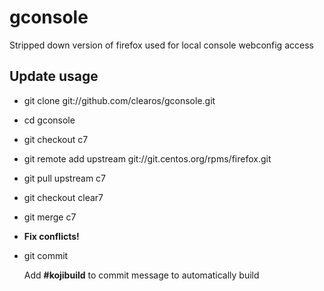 # gconsole

Stripped down version of firefox used for local console webconfig access

## Update usage

* git clone git://github.com/clearos/gconsole.git
* cd gconsole
* git checkout c7
* git remote add upstream git://git.centos.org/rpms/firefox.git
* git pull upstream c7
* git checkout clear7
* git merge c7
* __Fix conflicts!__
* git commit

  Add __#kojibuild__ to commit message to automatically build
